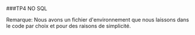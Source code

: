 ###TP4 NO SQL

Remarque: Nous avons un fichier d'environnement que nous laissons dans le code par choix et pour des raisons de simplicité.
